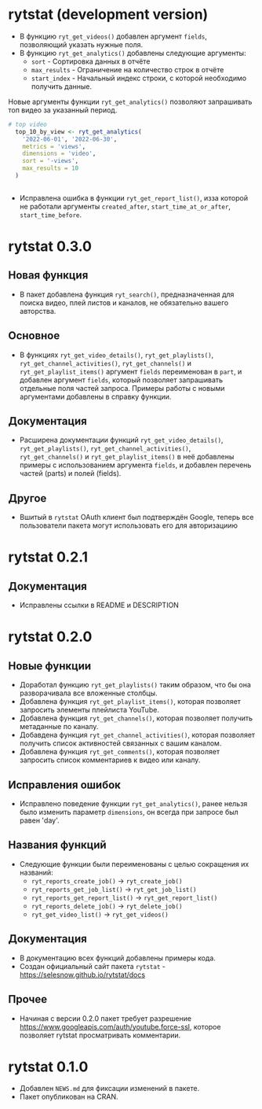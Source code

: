 # rytstat (development version)
* В функцию `ryt_get_videos()` добавлен аргумент `fields`, позволяющий указать нужные поля.
* В функцию `ryt_get_analytics()` добавлены следующие аргументы:
    * `sort` - Сортировка данных в отчёте
    * `max_results` - Ограничение на количество строк в отчёте
    * `start_index` - Начальный индекс строки, с которой необходимо получить данные.

Новые аргументы функции `ryt_get_analytics()` позволяют запрашивать топ видео за указанный период.
```r
# top video
  top_10_by_view <- ryt_get_analytics(
    '2022-06-01', '2022-06-30', 
    metrics = 'views',
    dimensions = 'video',
    sort = '-views', 
    max_results = 10
  )
  
```
* Исправлена ошибка в функции `ryt_get_report_list()`, изза которой не работали аргументы `created_after`, `start_time_at_or_after`, `start_time_before`.

# rytstat 0.3.0

## Новая функция
* В пакет добавлена функция `ryt_search()`, предназначенная для поиска видео, плей листов и каналов, не обязательно вашего авторства.

## Основное
* В функциях `ryt_get_video_details()`, `ryt_get_playlists()`, `ryt_get_channel_activities()`, `ryt_get_channels()` и `ryt_get_playlist_items()` аргумент `fields` переименован в `part`, и добавлен аргумент `fields`, который позволяет запрашивать отдельные поля частей запроса. Примеры работы с новыми аргументами добавлены в справку функции.

## Документация
* Расширена документации функций `ryt_get_video_details()`, `ryt_get_playlists()`, `ryt_get_channel_activities()`, `ryt_get_channels()` и `ryt_get_playlist_items()` в неё добавлены примеры с использованием аргумента `fields`, и добавлен перечень частей (parts) и полей (fields).

## Другое
* Вшитый в `rytstat` OAuth клиент был подтверждён Google, теперь все пользователи пакета могут использовать его для авторизациию

# rytstat 0.2.1

## Документация
* Исправлены ссылки в README и DESCRIPTION

# rytstat 0.2.0

## Новые функции
* Доработал функцию `ryt_get_playlists()` таким образом, что бы она разворачивала все вложенные столбцы.
* Добавлена функция `ryt_get_playlist_items()`, которая позволяет запросить элементы плейлиста YouTube.
* Добавлена функция `ryt_get_channels()`, которая позволяет получить метаданные по каналу.
* Добавдена функция `ryt_get_channel_activities()`, которая позволяет получить список активностей связанных с вашим каналом.
* Добавлена функция `ryt_get_comments()`, которая позволяет запросить список комментариев к видео или каналу.

## Исправления ошибок
* Исправлено поведение функции `ryt_get_analytics()`, ранее нельзя было изменить параметр `dimensions`, он всегда при запросе был равен 'day'.

## Названия функций
* Следующие функции были переименованы с целью сокращения их названий:
    * `ryt_reports_create_job()`      -> `ryt_create_job()`
    * `ryt_reports_get_job_list()`    -> `ryt_get_job_list()`
    * `ryt_reports_get_report_list()` -> `ryt_get_report_list()`
    * `ryt_reports_delete_job()`      -> `ryt_delete_job()`
    * `ryt_get_video_list()`          -> `ryt_get_videos()`
    
## Документация
* В документацию всех функций добавлены примеры кода. 
* Создан официальный сайт пакета `rytstat` - https://selesnow.github.io/rytstat/docs

## Прочее
* Начиная с версии 0.2.0 пакет требует разрешение https://www.googleapis.com/auth/youtube.force-ssl, которое позволяет rytstat просматривать комментарии.

# rytstat 0.1.0

* Добавлен `NEWS.md` для фиксации изменений в пакете.
* Пакет опубликован на CRAN.

